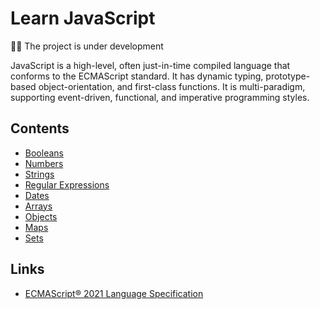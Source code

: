 # Learn JavaScript

👨‍💻 The project is under development

JavaScript is a high-level, often just-in-time compiled language that conforms to the ECMAScript standard. It has dynamic typing, prototype-based object-orientation, and first-class functions. It is multi-paradigm, supporting event-driven, functional, and imperative programming styles.

## Contents

- [Booleans](https://github.com/pavloffcom/learn-js/tree/master/booleans)
- [Numbers](https://github.com/pavloffcom/learn-js/tree/master/numbers)
- [Strings](https://github.com/pavloffcom/learn-js/tree/master/strings)
- [Regular Expressions](https://github.com/pavloffcom/learn-js/tree/master/regular-expressions)
- [Dates](https://github.com/pavloffcom/learn-js/tree/master/dates)
- [Arrays](https://github.com/pavloffcom/learn-js/tree/master/arrays)
- [Objects](https://github.com/pavloffcom/learn-js/tree/master/objects)
- [Maps](https://github.com/pavloffcom/learn-js/tree/master/maps)
- [Sets](https://github.com/pavloffcom/learn-js/tree/master/sets)

## Links

- [ECMAScript® 2021 Language Specification](https://www.ecma-international.org/publications-and-standards/standards/ecma-262/) 